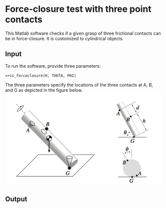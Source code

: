 # Force-closure test with three point contacts

This Matlab software checks if a given grasp of three frictional contacts can be in force-closure. It is customized to cylindrical objects.

## Input

To run the software, provide three parameters:
```
>>is_forceclosure(H, THETA, PHI)
```
The three parameters specify the locations of the three contacts at A, B, and G as depicted in the figure below.
![alt text](grasp.jpg "Description goes here")
## Output

